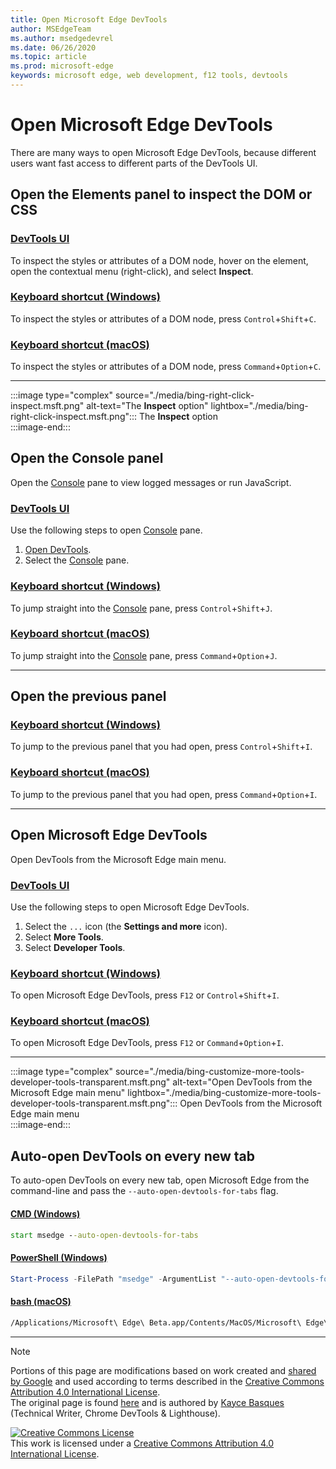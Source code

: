 ```yaml
---
title: Open Microsoft Edge DevTools
author: MSEdgeTeam
ms.author: msedgedevrel
ms.date: 06/26/2020
ms.topic: article
ms.prod: microsoft-edge
keywords: microsoft edge, web development, f12 tools, devtools
---
```

<!-- Copyright Kayce Basques 

   Licensed under the Apache License, Version 2.0 (the "License");
   you may not use this file except in compliance with the License.
   You may obtain a copy of the License at

       https://www.apache.org/licenses/LICENSE-2.0

   Unless required by applicable law or agreed to in writing, software
   distributed under the License is distributed on an "AS IS" BASIS,
   WITHOUT WARRANTIES OR CONDITIONS OF ANY KIND, either express or implied.
   See the License for the specific language governing permissions and
   limitations under the License. -->

# Open Microsoft Edge DevTools  

There are many ways to open Microsoft Edge DevTools, because different users want fast access to different parts of the DevTools UI.  

## Open the Elements panel to inspect the DOM or CSS  

### [DevTools UI](#tab/ui/)  

<a id="elements-inspection"></a>  

To inspect the styles or attributes of a DOM node, hover on the element, open the contextual menu \(right-click\), and select **Inspect**.  

### [Keyboard shortcut (Windows)](#tab/winkey/)  

<a id="elements-inspection"></a>  

To inspect the styles or attributes of a DOM node, press `Control`+`Shift`+`C`.  

### [Keyboard shortcut (macOS)](#tab/mackey/)  

<a id="elements-inspection"></a>  

To inspect the styles or attributes of a DOM node, press `Command`+`Option`+`C`.  

* * *  

:::image type="complex" source="./media/bing-right-click-inspect.msft.png" alt-text="The **Inspect** option" lightbox="./media/bing-right-click-inspect.msft.png":::
   The **Inspect** option  
:::image-end:::  

<!--See [Get Started With Viewing And Changing CSS][GetStartedCSS].  -->  

## Open the Console panel  

Open the [Console][DevToolsConsoleIndex] pane to view logged messages or run JavaScript.  

### [DevTools UI](#tab/ui/)  

<a id="console-inspection"></a>  

Use the following steps to open [Console][DevToolsConsoleIndex] pane.  

1.  [Open DevTools](#open-microsoft-edge-devtools).  
1.  Select the [Console][DevToolsConsoleIndex] pane.  

### [Keyboard shortcut (Windows)](#tab/winkey/)  

<a id="console-inspection"></a>  

To jump straight into the [Console][DevToolsConsoleIndex] pane, press `Control`+`Shift`+`J`.  

### [Keyboard shortcut (macOS)](#tab/mackey/)  

<a id="console-inspection"></a>  

To jump straight into the [Console][DevToolsConsoleIndex] pane, press `Command`+`Option`+`J`.  

* * *  

<!--See [Get Started With The Console][ConsoleGetStarted].  -->

## Open the previous panel  

### [Keyboard shortcut (Windows)](#tab/winkey/)  

<a id="open-previous"></a>  

To jump to the previous panel that you had open, press `Control`+`Shift`+`I`.  

### [Keyboard shortcut (macOS)](#tab/mackey/)  

<a id="open-previous"></a>  

To jump to the previous panel that you had open, press `Command`+`Option`+`I`.  

* * *  

## Open Microsoft Edge DevTools  

Open DevTools from the Microsoft Edge main menu.  

### [DevTools UI](#tab/ui/)  

<a id="open-devtools-task"></a>  

Use the following steps to open Microsoft Edge DevTools.  

1.  Select the  `...` icon \(the **Settings and more** icon\).  
1.  Select **More Tools**.  
1.  Select **Developer Tools**.  

### [Keyboard shortcut (Windows)](#tab/winkey/)  

<a id="open-devtools-task"></a>  

To open Microsoft Edge DevTools, press `F12` or `Control`+`Shift`+`I`.  

### [Keyboard shortcut (macOS)](#tab/mackey/)  

<a id="open-devtools-task"></a>  

To open Microsoft Edge DevTools, press `F12` or `Command`+`Option`+`I`.  

* * *  

:::image type="complex" source="./media/bing-customize-more-tools-developer-tools-transparent.msft.png" alt-text="Open DevTools from the Microsoft Edge main menu" lightbox="./media/bing-customize-more-tools-developer-tools-transparent.msft.png":::
   Open DevTools from the Microsoft Edge main menu  
:::image-end:::  

## Auto-open DevTools on every new tab  

To auto-open DevTools on every new tab, open Microsoft Edge from the command-line and pass the `--auto-open-devtools-for-tabs` flag.  

#### [CMD (Windows)](#tab/cmd/)  

<a id="selenium-tools-install"></a>  

```cmd
start msedge --auto-open-devtools-for-tabs
```  

#### [PowerShell (Windows)](#tab/powershell/)  

<a id="selenium-tools-install"></a>  

```powershell
Start-Process -FilePath "msedge" -ArgumentList "--auto-open-devtools-for-tabs"
```  

#### [bash (macOS)](#tab/bash/)  

<a id="selenium-tools-install"></a>  

```bash
/Applications/Microsoft\ Edge\ Beta.app/Contents/MacOS/Microsoft\ Edge\ Beta --auto-open-devtools-for-tabs
```  

* * *  

<!-- links -->  

[DevToolsConsoleIndex]: ./console/index.md "Console Overview | Microsoft Docs"  

<!--[ConsoleGetStarted]: /microsoft-edge/devtools-guide-chromium/console/get-started ""  -->  
<!--[GetStartedCSS]: /microsoft-edge/devtools-guide-chromium/css "CSS"  -->

> [!NOTE]
> Portions of this page are modifications based on work created and [shared by Google][GoogleSitePolicies] and used according to terms described in the [Creative Commons Attribution 4.0 International License][CCA4IL].  
> The original page is found [here](https://developers.google.com/web/tools/chrome-devtools/open) and is authored by [Kayce Basques][KayceBasques] \(Technical Writer, Chrome DevTools \& Lighthouse\).  

[![Creative Commons License][CCby4Image]][CCA4IL]  
This work is licensed under a [Creative Commons Attribution 4.0 International License][CCA4IL].  

[CCA4IL]: https://creativecommons.org/licenses/by/4.0  
[CCby4Image]: https://i.creativecommons.org/l/by/4.0/88x31.png  
[GoogleSitePolicies]: https://developers.google.com/terms/site-policies  
[KayceBasques]: https://developers.google.com/web/resources/contributors/kaycebasques  
